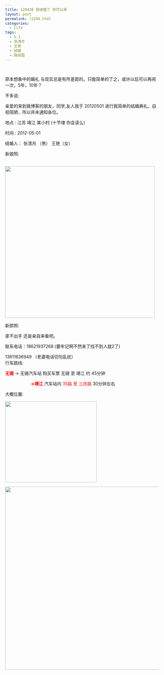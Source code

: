 ```yaml
---
title: 120430 我结婚了 你可以来
layout: post
permalink: /2294.html
categories:
  - Life
tags:
  - 5.1
  - 张清月
  - 王艳
  - 结婚
  - 路线图
---
```

&nbsp;

原本想象中的婚礼 与现实总是有所差距的。只能简单的了之，或许以后可以再闹一次，5年，10年？

不多说:

亲爱的来到我博客的朋友，同学,友人我于 20120501 进行我简单的结婚典礼，自视简陋，所以并未通知各位。

地点 : 江苏 靖江 某小村 (十节埭 你会读么)

时间 : 2012-05-01

结婚人： 张清月 （男） 王艳（女）

新娘照:

[  
<img title="lp" src="http://www.80aj.com/wp-content/uploads/2012/04/lp.jpg" alt="" width="490" height="496" />][1]

新郎照:

拿不出手 还是亲自来看吧。

联系电话：18621937268 (要牢记啊不然来了找不到人就2了)

13611636949 （老婆电话切勿乱扰）  
行车路线:

<span style="color: #ff0000;"><strong>无锡</strong></span> -> 无锡汽车站 购买车票 无锡 至 靖江 约 45分钟

**<span style="color: #ff0000;">                         ->靖江</span>** 汽车站内 <span style="color: #ff0000;">35路 至 三庆路</span> 30分钟左右

大概位置:

[<img class="size-medium wp-image-2297" title="ditu" src="http://www.80aj.com/wp-content/uploads/2012/04/ditu-300x265.jpg" alt="" width="300" height="265" />][2]

[<img class="size-full wp-image-2298 alignleft" title="ditu2" src="http://www.80aj.com/wp-content/uploads/2012/04/ditu2.jpg" alt="" width="708" height="598" />][3]

&nbsp;

 [1]: http://www.80aj.com/wp-content/uploads/2012/04/lp.jpg
 [2]: http://www.80aj.com/wp-content/uploads/2012/04/ditu.jpg
 [3]: http://www.80aj.com/wp-content/uploads/2012/04/ditu2.jpg